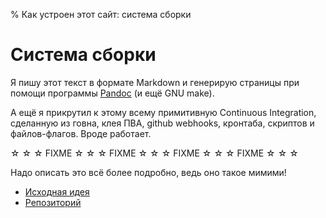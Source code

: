 % Как устроен этот сайт: система сборки

Система сборки
==============

Я пишу этот текст в формате Markdown и генерирую страницы при помощи
программы [Pandoc](http://johnmacfarlane.net/pandoc/) (и ещё GNU make).

А ещё я прикрутил к этому всему примитивную Continuous Integration,
сделанную из говна, клея ПВА, github webhooks, кронтаба, скриптов
и файлов-флагов. Вроде работает.

☆ ☆ ☆ FIXME ☆ ☆ ☆ FIXME ☆ ☆ ☆ FIXME ☆ ☆ ☆ FIXME ☆ ☆ ☆

Надо описать это всё более подробно, ведь оно такое мимими!

 * [Исходная идея](https://gist.github.com/kastaneda/5247836)
 * [Репозиторий](https://github.com/kastaneda/homepage)
